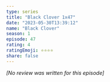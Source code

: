 ```yaml
---
type: series
title: "Black Clover 1x47"
date: "2023-05-30T13:39:12"
name: "Black Clover"
season: 1
episode: 47
rating: 4
ratingEmoji: ⭐️⭐️⭐️⭐️
share: false
---
```


*[No review was written for this episode]*
